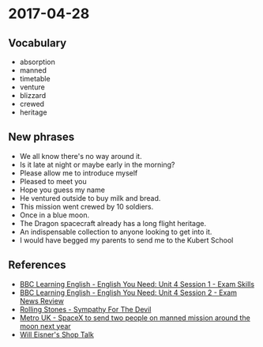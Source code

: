 # 2017-04-28

## Vocabulary
- absorption
- manned
- timetable
- venture
- blizzard
- crewed
- heritage

## New phrases
- We all know there's no way around it.
- Is it late at night or maybe early in the morning?
- Please allow me to introduce myself
- Pleased to meet you
- Hope you guess my name
- He ventured outside to buy milk and bread.
- This mission went crewed by 10 soldiers.
- Once in a blue moon.
- The Dragon spacecraft already has a long flight heritage.
- An indispensable collection to anyone looking to get into it.
- I would have begged my parents to send me to the Kubert School

## References
- [BBC Learning English - English You Need: Unit 4 Session 1 - Exam Skills](http://www.bbc.co.uk/learningenglish/english/course/english-you-need/unit-4/session-1)
- [BBC Learning English - English You Need: Unit 4 Session 2 - Exam News Review](http://www.bbc.co.uk/learningenglish/english/course/english-you-need/unit-4/session-2)
- [Rolling Stones - Sympathy For The Devil](http://www.metrolyrics.com/sympathy-for-the-devil-lyrics-rolling-stones.html)
- [Metro UK - SpaceX to send two people on manned mission around the moon next year](http://metro.co.uk/2017/02/27/spacex-to-send-two-people-on-manned-mission-around-the-moon-next-year-6477546/) 
- [Will Eisner's Shop Talk](https://www.amazon.com/Will-Eisners-Shop-Talk-Eisner/dp/156971536X)
